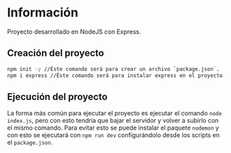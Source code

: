 # Información
Proyecto desarrollado en NodeJS con Express.

## Creación del proyecto

```sh
npm init -y //Éste comando será para crear un archivo `package.json`.
npm i express //Éste comando será para instalar express en el proyecto.
```

## Ejecución del proyecto

La forma más común para ejecutar el proyecto es ejecutar el comando `node index.js`, pero con esto tendría que bajar el servidor y volver a subirlo con el mismo comando. Para evitar esto se puede instalar el paquete `nodemon` y con esto se ejecutará con `npm run dev` configurándolo desde los scripts en el `package.json`.